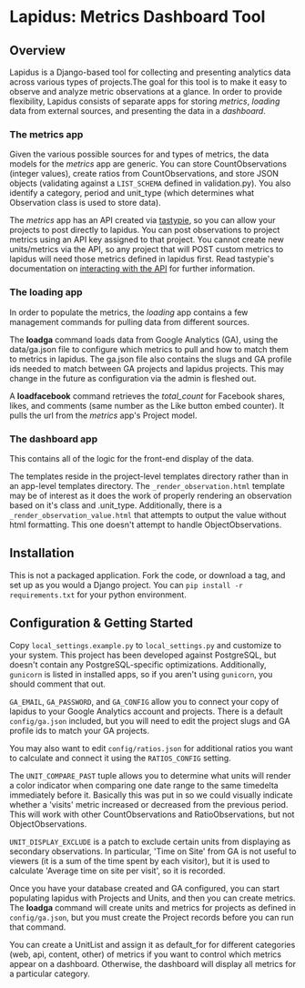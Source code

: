 # Lapidus: Metrics Dashboard Tool #

## Overview ##

Lapidus is a Django-based tool for collecting and presenting analytics data across various types of projects.The goal for this tool is to make it easy to observe and analyze metric observations at a glance. In order to provide flexibility, Lapidus consists of separate apps for storing *metrics*, *loading* data from external sources, and presenting the data in a *dashboard*.

### The metrics app ###

Given the various possible sources for and types of metrics, the data models for the *metrics* app are generic. You can store CountObservations (integer values), create ratios from CountObservations, and store JSON objects (validating against a `LIST_SCHEMA` defined in validation.py). You also identify a category, period and unit\_type (which determines what Observation class is used to store data).

The *metrics* app has an API created via [tastypie](https://github.com/toastdriven/django-tastypie), so you can allow your projects to post directly to lapidus. You can post observations to project metrics using an API key assigned to that project. You cannot create new units/metrics via the API, so any project that will POST custom metrics to lapidus will need those metrics defined in lapidus first. Read tastypie's documentation on [interacting with the API](http://django-tastypie.readthedocs.org/en/latest/interacting.html) for further information.

### The loading app ###

In order to populate the metrics, the *loading* app contains a few management commands for pulling data from different sources. 

The **loadga** command loads data from Google Analytics (GA), using the data/ga.json file to configure which metrics to pull and how to match them to metrics in lapidus. The ga.json file also contains the slugs and GA profile ids needed to match between GA projects and lapidus projects. This may change in the future as configuration via the admin is fleshed out.

A **loadfacebook** command retrieves the *total\_count* for Facebook shares, likes, and comments (same number as the Like button embed counter). It pulls the url from the *metrics* app's Project model.

### The dashboard app ###

This contains all of the logic for the front-end display of the data.

The templates reside in the project-level templates directory rather than in an app-level templates directory. The `_render_observation.html` template may be of interest as it does the work of properly rendering an observation based on it's class and .unit\_type. Additionally, there is a `_render_observation_value.html` that attempts to output the value without html formatting. This one doesn't attempt to handle ObjectObservations.


## Installation ##

This is not a packaged application. Fork the code, or download a tag, and set up as you would a Django project. You can `pip install -r requirements.txt` for your python environment.

## Configuration & Getting Started ##

Copy `local_settings.example.py` to `local_settings.py` and customize to your system. This project has been developed against PostgreSQL, but doesn't contain any PostgreSQL-specific optimizations. Additionally, `gunicorn` is listed in installed apps, so if you aren't using `gunicorn`, you should comment that out.

`GA_EMAIL`, `GA_PASSWORD`, and `GA_CONFIG` allow you to connect your copy of lapidus to your Google Analytics account and projects. There is a default `config/ga.json` included, but you will need to edit the project slugs and GA profile ids to match your GA projects. 

You may also want to edit `config/ratios.json` for additional ratios you want to calculate and connect it using the `RATIOS_CONFIG` setting.

The `UNIT_COMPARE_PAST` tuple allows you to determine what units will render a color indicator when comparing one date range to the same timedelta immediately before it. Basically this was put in so we could visually indicate whether a 'visits' metric increased or decreased from the previous period. This will work with other CountObservations and RatioObservations, but not ObjectObservations.

`UNIT_DISPLAY_EXCLUDE` is a patch to exclude certain units from displaying as secondary observations. In particular, 'Time on Site' from GA is not useful to viewers (it is a sum of the time spent by each visitor), but it is used to calculate 'Average time on site per visit', so it is recorded.

Once you have your database created and GA configured, you can start populating lapidus with Projects and Units, and then you can create metrics. The **loadga** command will create units and metrics for projects as defined in `config/ga.json`, but you must create the Project records before you can run that command.

You can create a UnitList and assign it as default\_for for different categories (web, api, content, other) of metrics if you want to control which metrics appear on a dashboard. Otherwise, the dashboard will display all metrics for a particular category.





